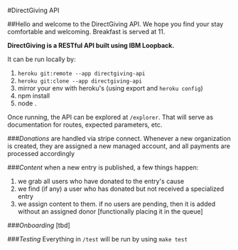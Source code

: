 #DirectGiving API

##Hello and welcome to the DirectGiving API. We hope you find your stay comfortable and welcoming. Breakfast is served at 11.

**DirectGiving is a RESTful API built using IBM Loopback.**

It can be run locally by:

1. `heroku git:remote --app directgiving-api`
2. `heroku git:clone --app directgiving-api`
3. mirror your env with heroku's (using export and `heroku config`)
4. npm install
5. node .

Once running, the API can be explored at `/explorer`.
That will serve as documentation for routes, expected parameters, etc.

###*Donations*
are handled via stripe connect. Whenever a new organization is created, they are assigned a new managed account, and all payments are processed accordingly

###*Content*
when a new entry is published, a few things happen:
1. we grab all users who have donated to the entry's cause
2. we find (if any) a user who has donated but not received a specialized entry
3. we assign content to them. if no users are pending, then it is added without an assigned donor [functionally placing it in the queue]

###*Onboarding*
[tbd]

###*Testing*
Everything in `/test` will be run by using `make test`
